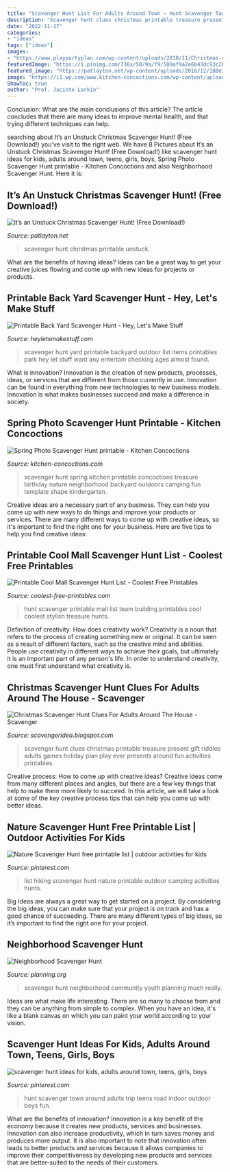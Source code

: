 ```yaml
---
title: "Scavenger Hunt List For Adults Around Town ~ Hunt Scavenger Town Around Adults Trip Teens Road Indoor Outdoor Boys Fun"
description: "Scavenger hunt clues christmas printable treasure present gift riddles adults games holiday plan play ever presents around fun activities printables"
date: "2022-11-17"
categories:
- "ideas"
tags: ["ideas"]
images:
- "https://www.playpartyplan.com/wp-content/uploads/2018/11/Christmas-scavenger-hunt-1-of-6.jpg"
featuredImage: "https://i.pinimg.com/736x/50/9a/f9/509af9a2e6b43dc93c2b7bc61b79088b.jpg"
featured_image: "https://patlayton.net/wp-content/uploads/2016/12/188e28a6-0d45-4771-b8e1-21e211b32655.jpg"
image: "https://i1.wp.com/www.kitchen-concoctions.com/wp-content/uploads/2017/03/spring-scavenger-hunt-2.1.jpg?fit=525%2C657&amp;ssl=1"
ShowToc: true
author: "Prof. Jacinto Larkin"
---
```



Conclusion: What are the main conclusions of this article?
The article concludes that there are many ideas to improve mental health, and that trying different techniques can help.

	

		
searching about It’s an Unstuck Christmas Scavenger Hunt! (Free Download!) you've visit to the right web. We have 8 Pictures about It’s an Unstuck Christmas Scavenger Hunt! (Free Download!) like scavenger hunt ideas for kids, adults around town, teens, girls, boys, Spring Photo Scavenger Hunt printable - Kitchen Concoctions and also Neighborhood Scavenger Hunt. Here it is:
		
    
## It’s An Unstuck Christmas Scavenger Hunt! (Free Download!)

<img loading=lazy src="https://patlayton.net/wp-content/uploads/2016/12/188e28a6-0d45-4771-b8e1-21e211b32655.jpg" onerror="this.onerror=null;this.src='https://tse3.mm.bing.net/th?id=OIP.39ukrrrd_9kR9zxFIMNchQHaJL&amp;pid=15.1';" alt="It’s an Unstuck Christmas Scavenger Hunt! (Free Download!)">

_Source: patlayton.net_

>scavenger hunt christmas printable unstuck. 

	

What are the benefits of having ideas?
Ideas can be a great way to get your creative juices flowing and come up with new ideas for projects or products.

    
## Printable Back Yard Scavenger Hunt - Hey, Let&#039;s Make Stuff

<img loading=lazy src="https://i1.wp.com/heyletsmakestuff.com/wp-content/uploads/2017/08/Back-Yard-Scavenger-Hunt-SQUARE-750-x-750.jpg?resize=750%2C750&amp;ssl=1" onerror="this.onerror=null;this.src='https://tse1.mm.bing.net/th?id=OIP.aB2ztSe-2YUtEFR_bCg8uQHaHa&amp;pid=15.1';" alt="Printable Back Yard Scavenger Hunt - Hey, Let&#039;s Make Stuff">

_Source: heyletsmakestuff.com_

>scavenger hunt yard printable backyard outdoor list items printables park hey let stuff want any entertain checking ages almost found. 

	

What is innovation?
Innovation is the creation of new products, processes, ideas, or services that are different from those currently in use. Innovation can be found in everything from new technologies to new business models. Innovation is what makes businesses succeed and make a difference in society.

    
## Spring Photo Scavenger Hunt Printable - Kitchen Concoctions

<img loading=lazy src="https://i1.wp.com/www.kitchen-concoctions.com/wp-content/uploads/2017/03/spring-scavenger-hunt-2.1.jpg?fit=525%2C657&amp;ssl=1" onerror="this.onerror=null;this.src='https://tse4.mm.bing.net/th?id=OIP.lA6Dga6YVQz1ZT2z9ez_XAHaJR&amp;pid=15.1';" alt="Spring Photo Scavenger Hunt printable - Kitchen Concoctions">

_Source: kitchen-concoctions.com_

>scavenger hunt spring kitchen printable concoctions treasure birthday nature neighborhood backyard outdoors camping fun template shape kindergarten. 

	

Creative ideas are a necessary part of any business. They can help you come up with new ways to do things and improve your products or services. There are many different ways to come up with creative ideas, so it's important to find the right one for your business. Here are five tips to help you find creative ideas: 

    
## Printable Cool Mall Scavenger Hunt List - Coolest Free Printables

<img loading=lazy src="https://www.coolest-free-printables.com/files/2013/01/mall-cool-scavenger-list.jpg" onerror="this.onerror=null;this.src='https://tse4.mm.bing.net/th?id=OIP.QEu-XXU-9yYNSjvdVrux3AHaFu&amp;pid=15.1';" alt="Printable Cool Mall Scavenger Hunt List - Coolest Free Printables">

_Source: coolest-free-printables.com_

>hunt scavenger printable mall list team building printables cool coolest stylish treasure hunts. 

	

Definition of creativity: How does creativity work?
Creativity is a noun that refers to the process of creating something new or original. It can be seen as a result of different factors, such as the creative mind and abilities. People use creativity in different ways to achieve their goals, but ultimately it is an important part of any person's life. In order to understand creativity, one must first understand what creativity is.

    
## Christmas Scavenger Hunt Clues For Adults Around The House - Scavenger

<img loading=lazy src="https://www.playpartyplan.com/wp-content/uploads/2018/11/Christmas-scavenger-hunt-1-of-6.jpg" onerror="this.onerror=null;this.src='https://tse1.mm.bing.net/th?id=OIP.TRhRsDtQy6GACja9w8-M-AHaLH&amp;pid=15.1';" alt="Christmas Scavenger Hunt Clues For Adults Around The House - Scavenger">

_Source: scavengeridea.blogspot.com_

>scavenger hunt clues christmas printable treasure present gift riddles adults games holiday plan play ever presents around fun activities printables. 

	

Creative process: How to come up with creative ideas?
Creative ideas come from many different places and angles, but there are a few key things that help to make them more likely to succeed. In this article, we will take a look at some of the key creative process tips that can help you come up with better ideas.

    
## Nature Scavenger Hunt Free Printable List | Outdoor Activities For Kids

<img loading=lazy src="https://i.pinimg.com/736x/b9/97/3e/b9973eb0d98939241d1c95ecb996d4dc--hiking-with-kids-camping-list-with-kids.jpg" onerror="this.onerror=null;this.src='https://tse2.mm.bing.net/th?id=OIP.6a1dz9bOpB1-xblA-1sBkgHaRQ&amp;pid=15.1';" alt="Nature Scavenger Hunt free printable list | outdoor activities for kids">

_Source: pinterest.com_

>list hiking scavenger hunt nature printable outdoor camping activities hunts. 

	

Big Ideas are always a great way to get started on a project. By considering the big ideas, you can make sure that your project is on track and has a good chance of succeeding. There are many different types of big ideas, so it’s important to find the right one for your project.

    
## Neighborhood Scavenger Hunt

<img loading=lazy src="https://planning-org-uploaded-media.s3.amazonaws.com/thumbnail/Neighborhood-Scavenger-Hunt-cover.jpg" onerror="this.onerror=null;this.src='https://tse4.mm.bing.net/th?id=OIP.NJ5csz1cK6sABqkauo80cQHaJD&amp;pid=15.1';" alt="Neighborhood Scavenger Hunt">

_Source: planning.org_

>scavenger hunt neighborhood community youth planning much really. 

	

Ideas are what make life interesting. There are so many to choose from and they can be anything from simple to complex. When you have an idea, it's like a blank canvas on which you can paint your world according to your vision.

    
## Scavenger Hunt Ideas For Kids, Adults Around Town, Teens, Girls, Boys

<img loading=lazy src="https://i.pinimg.com/736x/50/9a/f9/509af9a2e6b43dc93c2b7bc61b79088b.jpg" onerror="this.onerror=null;this.src='https://tse4.mm.bing.net/th?id=OIP.IE6lGxNp66KqQV6gVDnWjwHaIo&amp;pid=15.1';" alt="scavenger hunt ideas for kids, adults around town, teens, girls, boys">

_Source: pinterest.com_

>hunt scavenger town around adults trip teens road indoor outdoor boys fun. 

	

What are the benefits of innovation?
Innovation is a key benefit of the economy because it creates new products, services and businesses. Innovation can also increase productivity, which in turn saves money and produces more output. It is also important to note that innovation often leads to better products and services because it allows companies to improve their competitiveness by developing new products and services that are better-suited to the needs of their customers.

